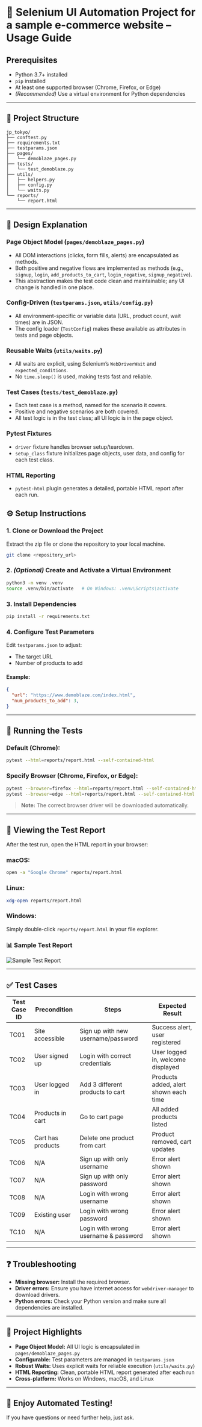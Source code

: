 # 🚀 Selenium UI Automation Project for a sample e-commerce website – Usage Guide

## Prerequisites

- Python 3.7+ installed
- `pip` installed
- At least one supported browser (Chrome, Firefox, or Edge)
- *(Recommended)* Use a virtual environment for Python dependencies

---

## 📂 Project Structure

```
jp_tokyo/
├── conftest.py
├── requirements.txt
├── testparams.json
├── pages/
│   └── demoblaze_pages.py
├── tests/
│   └── test_demoblaze.py
├── utils/
│   ├── helpers.py
│   ├── config.py
│   └── waits.py
└── reports/
    └── report.html
```

---

## 📝 Design Explanation

### Page Object Model (`pages/demoblaze_pages.py`)

- All DOM interactions (clicks, form fills, alerts) are encapsulated as methods.
- Both positive and negative flows are implemented as methods (e.g., `signup`, `login`, `add_products_to_cart`, `login_negative`, `signup_negative`).
- This abstraction makes the test code clean and maintainable; any UI change is handled in one place.

### Config-Driven (`testparams.json`, `utils/config.py`)

- All environment-specific or variable data (URL, product count, wait times) are in JSON.
- The config loader (`TestConfig`) makes these available as attributes in tests and page objects.

### Reusable Waits (`utils/waits.py`)

- All waits are explicit, using Selenium’s `WebDriverWait` and `expected_conditions`.
- No `time.sleep()` is used, making tests fast and reliable.

### Test Cases (`tests/test_demoblaze.py`)

- Each test case is a method, named for the scenario it covers.
- Positive and negative scenarios are both covered.
- All test logic is in the test class; all UI logic is in the page object.

### Pytest Fixtures

- `driver` fixture handles browser setup/teardown.
- `setup_class` fixture initializes page objects, user data, and config for each test class.

### HTML Reporting

- `pytest-html` plugin generates a detailed, portable HTML report after each run.


## ⚙️ Setup Instructions

### 1. Clone or Download the Project

Extract the zip file or clone the repository to your local machine.

```bash
git clone <repository_url>
```

### 2. *(Optional)* Create and Activate a Virtual Environment

```bash
python3 -m venv .venv
source .venv/bin/activate   # On Windows: .venv\Scripts\activate
```

### 3. Install Dependencies

```bash
pip install -r requirements.txt
```

### 4. Configure Test Parameters

Edit `testparams.json` to adjust:

- The target URL
- Number of products to add

#### Example:

```json
{
  "url": "https://www.demoblaze.com/index.html",
  "num_products_to_add": 3,
}
```

---

## 🚀 Running the Tests

### Default (Chrome):

```bash
pytest --html=reports/report.html --self-contained-html
```

### Specify Browser (Chrome, Firefox, or Edge):

```bash
pytest --browser=firefox --html=reports/report.html --self-contained-html
pytest --browser=edge --html=reports/report.html --self-contained-html
```

> **Note:** The correct browser driver will be downloaded automatically.

---

## 📄 Viewing the Test Report

After the test run, open the HTML report in your browser:

### macOS:

```bash
open -a "Google Chrome" reports/report.html
```

### Linux:

```bash
xdg-open reports/report.html
```

### Windows:

Simply double-click `reports/report.html` in your file explorer.

### 📊 Sample Test Report

![Sample Test Report](https://github.com/ina-pattanaik/jp_tokyo/raw/main/sample_reports/sample_report.png)

---

## ✅ Test Cases

| Test Case ID | Precondition       | Steps                                  | Expected Result                              |
|--------------|--------------------|----------------------------------------|---------------------------------------------|
| TC01         | Site accessible     | Sign up with new username/password     | Success alert, user registered               |
| TC02         | User signed up      | Login with correct credentials         | User logged in, welcome displayed            |
| TC03         | User logged in      | Add 3 different products to cart       | Products added, alert shown each time        |
| TC04         | Products in cart    | Go to cart page                        | All added products listed                    |
| TC05         | Cart has products   | Delete one product from cart           | Product removed, cart updates                |
| TC06         | N/A                 | Sign up with only username             | Error alert shown                            |
| TC07         | N/A                 | Sign up with only password             | Error alert shown                            |
| TC08         | N/A                 | Login with wrong username              | Error alert shown                            |
| TC09         | Existing user       | Login with wrong password              | Error alert shown                            |
| TC10         | N/A                 | Login with wrong username & password   | Error alert shown                            |


---

## ❓ Troubleshooting

- **Missing browser:** Install the required browser.
- **Driver errors:** Ensure you have internet access for `webdriver-manager` to download drivers.
- **Python errors:** Check your Python version and make sure all dependencies are installed.

---

## 🌟 Project Highlights

- **Page Object Model:** All UI logic is encapsulated in `pages/demoblaze_pages.py`
- **Configurable:** Test parameters are managed in `testparams.json`
- **Robust Waits:** Uses explicit waits for reliable execution (`utils/waits.py`)
- **HTML Reporting:** Clean, portable HTML report generated after each run
- **Cross-platform:** Works on Windows, macOS, and Linux

---

## 🙌 Enjoy Automated Testing!

If you have questions or need further help, just ask.

